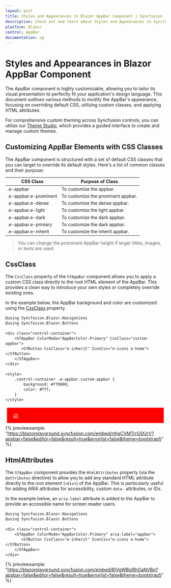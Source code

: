 ```yaml
---
layout: post
title: Styles and Appearances in Blazor AppBar Component | Syncfusion
description: Check out and learn about Styles and Appearances in Syncfusion Blazor AppBar component and more here.
platform: Blazor
control: AppBar
documentation: ug
---
```


# Styles and Appearances in Blazor AppBar Component

The AppBar component is highly customizable, allowing you to tailor its visual presentation to perfectly fit your application's design language. This document outlines various methods to modify the AppBar's appearance, focusing on overriding default CSS, utilizing custom classes, and applying HTML attributes.

For comprehensive custom theming across Syncfusion controls, you can utilize our [Theme Studio](https://blazor.syncfusion.com/themestudio/?theme=material), which provides a guided interface to create and manage custom themes.

## Customizing AppBar Elements with CSS Classes

The AppBar component is structured with a set of default CSS classes that you can target to override its default styles. Here's a list of common classes and their purpose:

|CSS Class | Purpose of Class |
|-----|----- |
|.e-appbar|To customize the appbar.|
|.e-appbar.e-prominent|To customize the prominent appbar.|
|.e-appbar.e-dense|To customize the dense appbar.|
|.e-appbar.e-light|To customize the light appbar.|
|.e-appbar.e-dark|To customize the dark appbar.|
|.e-appbar.e-primary|To customize the dark appbar.|
|.e-appbar.e-inherit|To customize the inherit appbar.|

> You can change the prominent AppBar height if larger titles, images, or texts are used.

## CssClass

The `CssClass` property of the `SfAppBar` component allows you to apply a custom CSS class directly to the root HTML element of the AppBar. This provides a clean way to introduce your own styles or completely override existing ones.

In the example below, the AppBar background and color are customized using the [CssClass](https://help.syncfusion.com/cr/blazor/Syncfusion.Blazor.Navigations.SfAppBar.html#Syncfusion_Blazor_Navigations_SfAppBar_CssClass) property.

```cshtml
@using Syncfusion.Blazor.Navigations
@using Syncfusion.Blazor.Buttons

<div class="control-container">
    <SfAppBar ColorMode="AppBarColor.Primary" CssClass="custom-appbar">
       <SfButton CssClass="e-inherit" IconCss="e-icons e-home"></SfButton>
    </SfAppBar>
</div>

<style>
    .control-container .e-appbar.custom-appbar {
        background: #ff0000;
        color: #fff;
    }
</style>
```

![Blazor AppBar with CssClass customization](./images/cssclass_appbar.png)
{% previewsample "https://blazorplayground.syncfusion.com/embed/rthgCVMTrrGSfJrV?appbar=false&editor=false&result=true&errorlist=false&theme=bootstrap5" %}

## HtmlAttributes

The `SfAppBar` component provides the `HtmlAttributes` property (via the `@attributes` directive) to allow you to add any standard HTML attribute directly to the root element (`<div>`) of the AppBar. This is particularly useful for adding ARIA attributes for accessibility, custom `data-` attributes, or IDs.

In the example below, an `aria-label` attribute is added to the AppBar to provide an accessible name for screen reader users.

```cshtml
@using Syncfusion.Blazor.Navigations
@using Syncfusion.Blazor.Buttons

<div class="control-container">
    <SfAppBar ColorMode="AppBarColor.Primary" aria-label="appbar">
       <SfButton CssClass="e-inherit" IconCss="e-icons e-home"></SfButton>
    </SfAppBar>
</div>
```
{% previewsample "https://blazorplayground.syncfusion.com/embed/BjVgWBizBhGaNVBq?appbar=false&editor=false&result=true&errorlist=false&theme=bootstrap5" %}